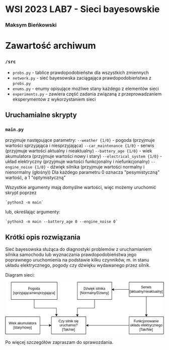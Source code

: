 # WSI 2023 LAB7 - Sieci bayesowskie
### Maksym Bieńkowski

# Zawartość archiwum
### `/src`
* `probs.py` - tablice prawdopodobieństw dla wszystkich zmiennych
* `network.py` - sieć bayesowska zaciągająca prawdopodobieństwa z `probs.py`
* `enums.py` - enumy opisujące możliwe stany każdego z elementów sieci
* `experiments.py` - zawiera część zadania związaną z przeprowadzaniem eksperymentów z wykorzystaniem sieci

## Uruchamialne skrypty
### `main.py`
przyjmuje następujące parametry: 
`--weather {1/0}` - pogoda (przyjmuje wartości sprzyjająca i niesprzyjająca)
`--car_maintenance {1/0}` - serwis (przyjmuje wartości aktualny i nieaktualny)
`--battery_age {1/0}` - wiek akumulatora (przyjmuje wartości nowy i stary)
`--electrical_system {1/0}` - układ elektryczny (przyjmuje wartości funkcjonalny i niefunkcjonalny)
`--engine_noise {1/0}` - dźwięk silnika (przyjmuje wartości normalny i nienormalny (głośny))
Dla każdego parametru 0 oznacza "pesymistyczną" wartość, a 1 "optymistyczną"



Wszystkie argumenty mają domyślne wartości, więc możemy uruchomić skrypt poprzez
```shell
`python3 -m main`
```
lub, określając argumenty:
```shell
`python3 -m main --battery_age 0 --engine_noise 0`
```
## Krótki opis rozwiązania
Sieć bayesowska służąca do diagnostyki problemów z uruchamianiem silnika samochodu lub wyznaczania prawdopodobieństwa
jego poprawnego uruchomienia na podstawie kilku czynników, m. in stanu układu elektrycznego, pogody czy dźwięku 
wydawanego przez silnik. 

Diagram sieci:

![Diagram sieci](diagram_sieci.png)

Po więcej szczegółów zapraszam do sprawozdania.
